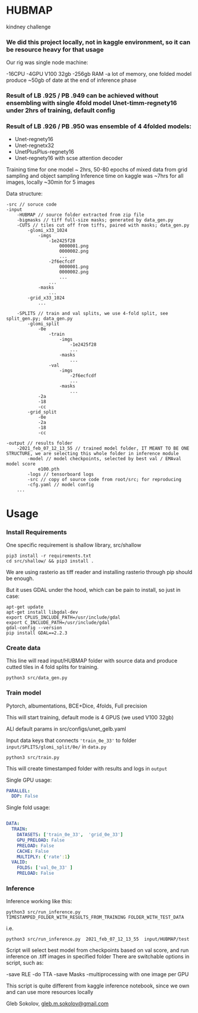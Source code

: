 # HUBMAP
kindney challenge


### We did this project locally, not in kaggle environment, so it can be resource heavy for that usage

Our rig was single node machine:

-16CPU
-4GPU V100 32gb
-256gb RAM
-a lot of memory, one folded model produce ~50gb of date at the end of inference phase


### Result of LB .925 / PB .949 can be achieved without ensembling with single 4fold model Unet-timm-regnety16 under 2hrs of training, default config
### Result of LB .926 / PB .950 was ensemble of 4 4folded models:
- Unet-regnety16
- Unet-regnetx32
- UnetPlusPlus-regnety16
- Unet-regnety16 with scse attention decoder

Training time for one model ~ 2hrs, 50-80 epochs of mixed data from grid sampling and object sampling
Inference time on kaggle was ~7hrs for all images, locally ~30min for 5 images



Data structure:
```
-src // soruce code
-input
    -HUBMAP // source folder extracted from zip file
    -bigmasks // tiff full-size masks; generated by data_gen.py
    -CUTS // tiles cut off from tiffs, paired with masks; data_gen.py
        -glomi_x33_1024
            -imgs
                -1e2425f28
                    0000001.png
                    0000002.png
                    ...
                -2f6ecfcdf
                    0000001.png
                    0000002.png
                    ...
                ...
            -masks
                ...
        -grid_x33_1024
            ...

    -SPLITS // train and val splits, we use 4-fold split, see split_gen.py; data_gen.py
        -glomi_split
            -0e
                -train
                    -imgs
                        -1e2425f28
                        ...
                    -masks
                        ...
                -val
                    -imgs
                        -2f6ecfcdf
                        ...
                    -masks
                        ...
            -2a
            -18
            -cc
        -grid_split
            -0e
            -2a
            -18
            -cc
            
-output // results folder
    -2021_feb_07_12_13_55 // trained model folder, IT MEANT TO BE ONE STRUCTURE, we are selecting this whole folder in inference module
        -model // model checkpoints, selected by best val / EMAval model score
            e100.pth
        -logs // tensorboard logs
        -src // copy of source code from root/src; for reproducing
        -cfg.yaml // model config
    ...
```


# Usage

### Install Requirements
One specific requirement is shallow library, src/shallow
```
pip3 install -r requirements.txt
cd src/shallow/ && pip3 install .

```
We are using rasterio as tiff reader and installing rasterio through pip should be enough.

But it uses GDAL under the hood, which can be pain to install, so just in case:
```
apt-get update
apt-get install libgdal-dev
export CPLUS_INCLUDE_PATH=/usr/include/gdal
export C_INCLUDE_PATH=/usr/include/gdal
gdal-config --version
pip install GDAL==2.2.3
```


### Create data

This line will read input/HUBMAP folder with source data and produce cutted tiles in 4 fold splits for training.
```
python3 src/data_gen.py

```
### Train model

Pytorch, albumentations, BCE+Dice, 4folds, Full precision

This will start training, default mode is 4 GPUS (we used V100 32gb)

ALl default params in src/configs/unet_gelb.yaml

Input data keys that connects `'train_0e_33'` to folder `input/SPLITS/glomi_split/0e/` in `data.py`

```
python3 src/train.py

```
This will create timestamped folder with results and logs in `output`


Single GPU usage: 
```yaml
PARALLEL:
  DDP: False
```

Single fold usage:
```yaml

DATA:
  TRAIN:
    DATASETS: ['train_0e_33',  'grid_0e_33']
    GPU_PRELOAD: False
    PRELOAD: False
    CACHE: False
    MULTIPLY: {'rate':1}
  VALID:
    FOLDS: ['val_0e_33' ]
    PRELOAD: False

```

### Inference

Inference working like this:
```
python3 src/run_inference.py TIMESTAMPED_FOLDER_WITH_RESULTS_FROM_TRAINING FOLDER_WITH_TEST_DATA
```
i.e.
```
python3 src/run_inference.py  2021_feb_07_12_13_55  input/HUBMAP/test
```

Script will select best model from checkpoints based on val score, and run inference on .tiff images in specified folder
There are switchable options in script, such as:

-save RLE
-do TTA
-save Masks
-multiprocessing with one image per GPU


This script is quite different from kaggle inference notebook, since we own and can use more resources locally

Gleb Sokolov, gleb.m.sokolov@gmail.com


